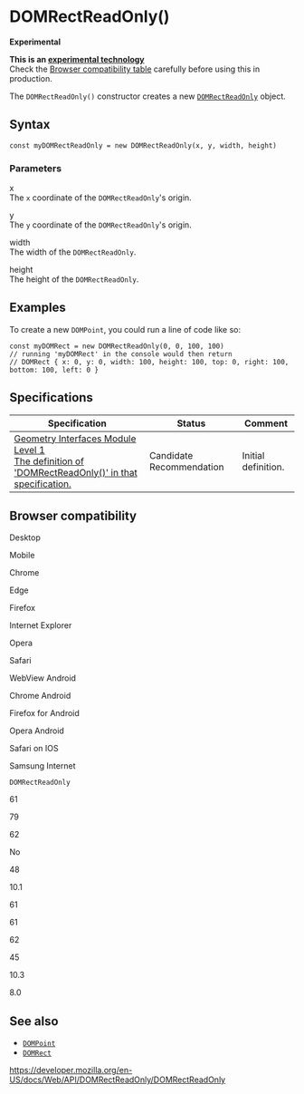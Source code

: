 # DOMRectReadOnly()

**Experimental**

**This is an [experimental technology](https://developer.mozilla.org/en-US/docs/MDN/Guidelines/Conventions_definitions#experimental)**  
Check the [Browser compatibility table](#browser_compatibility) carefully before using this in production.

The `DOMRectReadOnly()` constructor creates a new [`DOMRectReadOnly`](../domrectreadonly) object.

## Syntax

    const myDOMRectReadOnly = new DOMRectReadOnly(x, y, width, height)

### Parameters

x  
The `x` coordinate of the `DOMRectReadOnly`'s origin.

y  
The `y` coordinate of the `DOMRectReadOnly`'s origin.

width  
The width of the `DOMRectReadOnly`.

height  
The height of the `DOMRectReadOnly`.

## Examples

To create a new `DOMPoint`, you could run a line of code like so:

    const myDOMRect = new DOMRectReadOnly(0, 0, 100, 100)
    // running 'myDOMRect' in the console would then return
    // DOMRect { x: 0, y: 0, width: 100, height: 100, top: 0, right: 100, bottom: 100, left: 0 }

## Specifications

<table><thead><tr class="header"><th>Specification</th><th>Status</th><th>Comment</th></tr></thead><tbody><tr class="odd"><td><a href="https://drafts.fxtf.org/geometry/#dom-domrectreadonly-domrectreadonly">Geometry Interfaces Module Level 1<br />
<span class="small">The definition of 'DOMRectReadOnly()' in that specification.</span></a></td><td><span class="spec-cr">Candidate Recommendation</span></td><td>Initial definition.</td></tr></tbody></table>

## Browser compatibility

Desktop

Mobile

Chrome

Edge

Firefox

Internet Explorer

Opera

Safari

WebView Android

Chrome Android

Firefox for Android

Opera Android

Safari on IOS

Samsung Internet

`DOMRectReadOnly`

61

79

62

No

48

10.1

61

61

62

45

10.3

8.0

## See also

- [`DOMPoint`](../dompoint)
- [`DOMRect`](../domrect)

<a href="https://developer.mozilla.org/en-US/docs/Web/API/DOMRectReadOnly/DOMRectReadOnly" class="_attribution-link">https://developer.mozilla.org/en-US/docs/Web/API/DOMRectReadOnly/DOMRectReadOnly</a>
